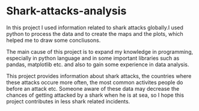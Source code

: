 # Shark-attacks-analysis

In this project I used information related to shark attacks globally.I used python to process the data and to create the maps and the plots, which helped me to draw some concliusons.

The main cause of this project is to expand my knowledge in programming, especially in python language and in some important libraries such as pandas, matplotlib etc. and also to gain some experience in data analysis.

This project provides information about shark attacks, the countries where these attacks occure more often, the most common activites people do before an attack etc. Someone aware of these data may decrease the chances of getting attacked by a shark when he is at sea, so I hope this project contributes in less shark related incidents.
